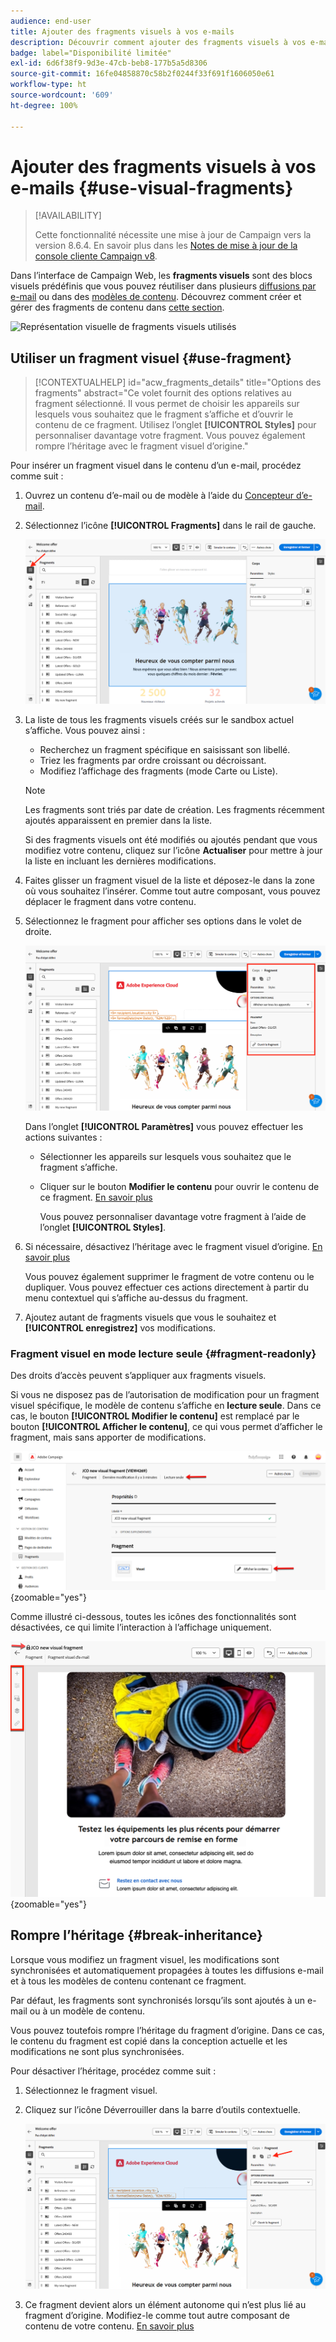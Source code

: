 ```yaml
---
audience: end-user
title: Ajouter des fragments visuels à vos e-mails
description: Découvrir comment ajouter des fragments visuels à vos e-mails
badge: label="Disponibilité limitée"
exl-id: 6d6f38f9-9d3e-47cb-beb8-177b5a5d8306
source-git-commit: 16fe04858870c58b2f0244f33f691f1606050e61
workflow-type: ht
source-wordcount: '609'
ht-degree: 100%

---
```


# Ajouter des fragments visuels à vos e-mails {#use-visual-fragments}

>[!AVAILABILITY]
>
>Cette fonctionnalité nécessite une mise à jour de Campaign vers la version 8.6.4. En savoir plus dans les [Notes de mise à jour de la console cliente Campaign v8](https://experienceleague.adobe.com/fr/docs/campaign/campaign-v8/releases/release-notes).

Dans l’interface de Campaign Web, les **fragments visuels** sont des blocs visuels prédéfinis que vous pouvez réutiliser dans plusieurs [diffusions par e-mail](../email/get-started-email-designer.md) ou dans des [modèles de contenu](../content/use-email-templates.md). Découvrez comment créer et gérer des fragments de contenu dans [cette section](fragments.md).

![Représentation visuelle de fragments visuels utilisés](assets/do-not-localize/fragments.gif)

## Utiliser un fragment visuel {#use-fragment}

>[!CONTEXTUALHELP]
>id="acw_fragments_details"
>title="Options des fragments"
>abstract="Ce volet fournit des options relatives au fragment sélectionné. Il vous permet de choisir les appareils sur lesquels vous souhaitez que le fragment s’affiche et d’ouvrir le contenu de ce fragment. Utilisez l’onglet **[!UICONTROL Styles]** pour personnaliser davantage votre fragment. Vous pouvez également rompre l’héritage avec le fragment visuel d’origine."

<!-- pas vu dans l'UI-->

Pour insérer un fragment visuel dans le contenu d’un e-mail, procédez comme suit :

1. Ouvrez un contenu d’e-mail ou de modèle à l’aide du [Concepteur d’e-mail](../email/get-started-email-designer.md).

1. Sélectionnez l’icône **[!UICONTROL Fragments]** dans le rail de gauche.

   ![Capture d’écran montrant l’icône Fragments dans l’interface du concepteur d’e-mail](assets/fragments-in-designer.png)

1. La liste de tous les fragments visuels créés sur le sandbox actuel s’affiche. Vous pouvez ainsi :

   * Recherchez un fragment spécifique en saisissant son libellé.
   * Triez les fragments par ordre croissant ou décroissant.
   * Modifiez l’affichage des fragments (mode Carte ou Liste).

   >[!NOTE]
   >
   >Les fragments sont triés par date de création. Les fragments récemment ajoutés apparaissent en premier dans la liste.

   Si des fragments visuels ont été modifiés ou ajoutés pendant que vous modifiez votre contenu, cliquez sur l’icône **Actualiser** pour mettre à jour la liste en incluant les dernières modifications.

1. Faites glisser un fragment visuel de la liste et déposez-le dans la zone où vous souhaitez l’insérer. Comme tout autre composant, vous pouvez déplacer le fragment dans votre contenu.

1. Sélectionnez le fragment pour afficher ses options dans le volet de droite.

   ![Capture d’écran montrant les options de fragment dans le volet de droite](assets/fragment-right-pane.png)

   Dans l’onglet **[!UICONTROL Paramètres]** vous pouvez effectuer les actions suivantes :

   * Sélectionner les appareils sur lesquels vous souhaitez que le fragment s’affiche.
   * Cliquer sur le bouton **Modifier le contenu** pour ouvrir le contenu de ce fragment. [En savoir plus](../content/fragments.md#edit-fragments)

     Vous pouvez personnaliser davantage votre fragment à l’aide de l’onglet **[!UICONTROL Styles]**.

1. Si nécessaire, désactivez l’héritage avec le fragment visuel d’origine. [En savoir plus](#break-inheritance)

   Vous pouvez également supprimer le fragment de votre contenu ou le dupliquer. Vous pouvez effectuer ces actions directement à partir du menu contextuel qui s’affiche au-dessus du fragment.

1. Ajoutez autant de fragments visuels que vous le souhaitez et **[!UICONTROL enregistrez]** vos modifications.

### Fragment visuel en mode lecture seule {#fragment-readonly}

Des droits d’accès peuvent s’appliquer aux fragments visuels.

Si vous ne disposez pas de l’autorisation de modification pour un fragment visuel spécifique, le modèle de contenu s’affiche en **lecture seule**. Dans ce cas, le bouton **[!UICONTROL Modifier le contenu]** est remplacé par le bouton **[!UICONTROL Afficher le contenu]**, ce qui vous permet d’afficher le fragment, mais sans apporter de modifications.

![Capture d’écran montrant un fragment visuel en lecture seule](assets/fragment-readonly.png){zoomable="yes"}

Comme illustré ci-dessous, toutes les icônes des fonctionnalités sont désactivées, ce qui limite l’interaction à l’affichage uniquement.

![Capture d’écran montrant les icônes des fonctionnalités désactivées en lecture seule](assets/fragment-readonly-view.png){zoomable="yes"}

## Rompre l’héritage {#break-inheritance}

Lorsque vous modifiez un fragment visuel, les modifications sont synchronisées et automatiquement propagées à toutes les diffusions e-mail et à tous les modèles de contenu contenant ce fragment.

Par défaut, les fragments sont synchronisés lorsqu’ils sont ajoutés à un e-mail ou à un modèle de contenu.

Vous pouvez toutefois rompre l’héritage du fragment d’origine. Dans ce cas, le contenu du fragment est copié dans la conception actuelle et les modifications ne sont plus synchronisées.

Pour désactiver l’héritage, procédez comme suit :

1. Sélectionnez le fragment visuel.

1. Cliquez sur l’icône Déverrouiller dans la barre d’outils contextuelle.

   ![Capture d’écran montrant l’icône Déverrouiller pour désactiver l’héritage](assets/fragment-break-inheritance.png)

1. Ce fragment devient alors un élément autonome qui n’est plus lié au fragment d’origine. Modifiez-le comme tout autre composant de contenu de votre contenu. [En savoir plus](../email/content-components.md)